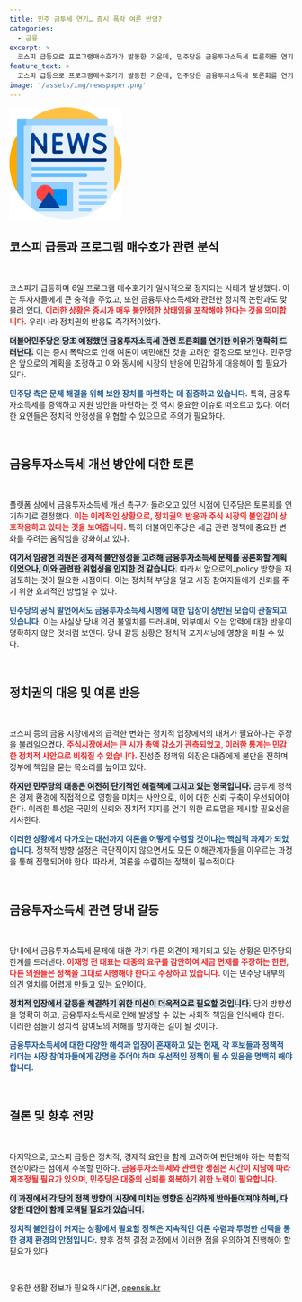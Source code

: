 ```yaml
---
title: 민주 금투세 연기… 증시 폭락 여론 반영?
categories:
  - 금융
excerpt: >
  코스피 급등으로 프로그램매수호가가 발동한 가운데, 민주당은 금융투자소득세 토론회를 연기해 여론을 의식했다. 증시 폭락에 대한 정부의 안일한 대응을 비판하며, 금투세에 대한 당내 의견이 갈리는 상황이 고조되고 있다.
feature_text: >
  코스피 급등으로 프로그램매수호가가 발동한 가운데, 민주당은 금융투자소득세 토론회를 연기해 여론을 의식했다. 증시 폭락에 대한 정부의 안일한 대응을 비판하며, 금투세에 대한 당내 의견이 갈리는 상황이 고조되고 있다.
image: '/assets/img/newspaper.png'
---
```


<p><img src="/assets/img/newspaper.png" alt="kimp 속보" /></p>

<h2 data-ke-size="size26">코스피 급등과 프로그램 매수호가 관련 분석</h2>

<p data-ke-size="size16">&nbsp;</p>

<p>코스피가 급등하며 6일 프로그램 매수호가가 일시적으로 정지되는 사태가 발생했다. 이는 투자자들에게 큰 충격을 주었고, 또한 금융투자소득세와 관련한 정치적 논란과도 맞물려 있다. <b><span style="color: #ee2323;">이러한 상황은 증시가 매우 불안정한 상태임을 포착해야 한다는 것을 의미합니다.</span></b> 우리나라 정치권의 반응도 즉각적이었다.</p>

<p><b><span style="background-color: #21538527;">더불어민주당은 당초 예정했던 금융투자소득세 관련 토론회를 연기한 이유가 명확히 드러난다.</span></b> 이는 증시 폭락으로 인해 여론이 예민해진 것을 고려한 결정으로 보인다. 민주당은 앞으로의 계획을 조정하고 이와 동시에 시장의 반응에 민감하게 대응해야 할 필요가 있다.</p>

<p><b><span style="color: #1a5490;">민주당 측은 문제 해결을 위해 보완 장치를 마련하는 데 집중하고 있습니다.</span></b> 특히, 금융투자소득세를 증액하고 지원 방안을 마련하는 것 역시 중요한 이슈로 떠오르고 있다. 이러한 요인들은 정치적 안정성을 위협할 수 있으므로 주의가 필요하다.</p>

<p data-ke-size="size16">&nbsp;</p>

<h2 data-ke-size="size26">금융투자소득세 개선 방안에 대한 토론</h2>

<p data-ke-size="size16">&nbsp;</p>

<p>플랫폼 상에서 금융투자소득세 개선 촉구가 들려오고 있던 시점에 민주당은 토론회를 연기하기로 결정했다. <b><span style="color: #ee2323;">이는 이례적인 상황으로, 정치권의 반응과 주식 시장의 불안감이 상호작용하고 있다는 것을 보여줍니다.</span></b> 특히 더불어민주당은 세금 관련 정책에 중요한 변화를 주려는 움직임을 강화하고 있다.</p>

<p><b><span style="background-color: #21538527;">여기서 임광현 의원은 경제적 불안정성을 고려해 금융투자소득세 문제를 공론화할 계획이었으나, 이와 관련한 위험성을 인지한 것 같습니다.</span></b> 따라서 앞으로의_policy 방향을 재검토하는 것이 필요한 시점이다. 이는 정치적 부담을 덜고 시장 참여자들에게 신뢰를 주기 위한 효과적인 방법일 수 있다.</p>

<p><b><span style="color: #1a5490;">민주당의 공식 발언에서도 금융투자소득세 시행에 대한 입장이 상반된 모습이 관찰되고 있습니다.</span></b> 이는 사실상 당내 의견 불일치를 드러내며, 외부에서 오는 압력에 대한 반응이 명확하지 않은 것처럼 보인다. 당내 갈등 상황은 정치적 포지셔닝에 영향을 미칠 수 있다.</p>

<p data-ke-size="size16">&nbsp;</p>

<h2 data-ke-size="size26">정치권의 대응 및 여론 반응</h2>

<p data-ke-size="size16">&nbsp;</p>

<p>코스피 등의 금융 시장에서의 급격한 변화는 정치적 입장에서의 대처가 필요하다는 주장을 불러일으켰다. <b><span style="color: #ee2323;">주식시장에서는 큰 시가 총액 감소가 관측되었고, 이러한 통계는 민감한 정치적 사안으로 비춰질 수 있습니다.</span></b> 진성준 정책위 의장은 대중에게 불만을 전하며 정부에 책임을 묻는 목소리를 높이고 있다.</p>

<p><b><span style="background-color: #21538527;"> 하지만 민주당의 대응은 여전히 단기적인 해결책에 그치고 있는 형국입니다.</span></b> 금투세 정책은 경제 환경에 직접적으로 영향을 미치는 사안으로, 이에 대한 신뢰 구축이 우선되어야 한다. 이러한 특성은 국민의 신뢰와 정치적 지지를 얻기 위한 로드맵을 제시할 필요성을 시사한다.</p>

<p><b><span style="color: #1a5490;">이러한 상황에서 다가오는 대선까지 여론을 어떻게 수렴할 것이냐는 핵심적 과제가 되었습니다.</span></b> 정책적 방향 설정은 극단적이지 않으면서도 모든 이해관계자들을 아우르는 과정을 통해 진행되어야 한다. 따라서, 여론을 수렴하는 정책이 필수적이다.</p>

<p data-ke-size="size16">&nbsp;</p>

<h2 data-ke-size="size26">금융투자소득세 관련 당내 갈등</h2>

<p data-ke-size="size16">&nbsp;</p>

<p>당내에서 금융투자소득세 문제에 대한 각기 다른 의견이 제기되고 있는 상황은 민주당의 한계를 드러낸다. <b><span style="color: #ee2323;">이재명 전 대표는 대중의 요구를 감안하여 세금 면제를 주장하는 한편, 다른 의원들은 정책을 그대로 시행해야 한다고 주장하고 있습니다.</span></b> 이는 민주당 내부의 의견 일치를 어렵게 만들고 있는 요인이다.</p>

<p><b><span style="background-color: #21538527;">정치적 입장에서 갈등을 해결하기 위한 미션이 더욱적으로 필요할 것입니다.</span></b> 당의 방향성을 명확히 하고, 금융투자소득세로 인해 발생할 수 있는 사회적 책임을 인식해야 한다. 이러한 점들이 정치적 참여도의 저해를 방지하는 길이 될 것이다. </p>

<p><b><span style="color: #1a5490;">금융투자소득세에 대한 다양한 해석과 입장이 혼재하고 있는 현재, 각 후보들과 정책적 리더는 시장 참여자들에게 감명을 주어야 하며 우선적인 정책이 될 수 있음을 명백히 해야 합니다.</span></b> </p>

<p data-ke-size="size16">&nbsp;</p>

<h2 data-ke-size="size26">결론 및 향후 전망</h2>

<p data-ke-size="size16">&nbsp;</p>

<p>마지막으로, 코스피 급등은 정치적, 경제적 요인을 함께 고려하여 판단해야 하는 복합적 현상이라는 점에서 주목할 만하다. <b><span style="color: #ee2323;">금융투자소득세와 관련한 쟁점은 시간이 지남에 따라 재조정될 필요가 있으며, 민주당은 대중의 신뢰를 회복하기 위한 노력이 필요합니다.</span></b> </p>

<p><b><span style="background-color: #21538527;">이 과정에서 각 당의 정책 방향이 시장에 미치는 영향은 심각하게 받아들여져야 하며, 다양한 대안이 함께 모색될 필요가 있습니다.</span></b> </p>

<p><b><span style="color: #1a5490;">정치적 불안감이 커지는 상황에서 필요할 정책은 지속적인 여론 수렴과 투명한 선택을 통한 경제 환경의 안정입니다.</span></b> 향후 정책 결정 과정에서 이러한 점을 유의하여 진행해야 할 필요가 있다. </p>

<p data-ke-size="size16">&nbsp;</p>
유용한 생활 정보가 필요하시다면, <a href="https://opensis.kr" rel="dofollow">opensis.kr</a>


